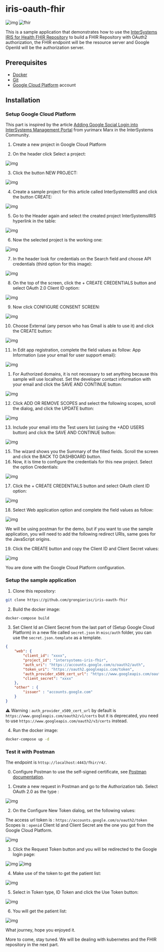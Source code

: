 # iris-oauth-fhir

![img](https://i0.wp.com/sunfox.org/blog/wp-content/uploads/2007/05/openid2.png)
![fhir](https://v2k8e7u2.rocketcdn.me/wp-content/uploads/2022/11/HL7-FHIR-LOGO.png.webp)

This is a sample application that demonstrates how to use the [InterSystems IRIS for Health FHIR Repository](https://docs.intersystems.com/irisforhealthlatest/csp/docbook/DocBook.UI.Page.cls?KEY=HXFHIR) to build a FHIR Repository with OAuth2 authorization, the FHIR endpoint will be the resource server and Google OpenId will be the authorization server.

## Prerequisites

- [Docker](https://docs.docker.com/get-docker/)
- [Git](https://git-scm.com/downloads)
- [Google Cloud Platform](https://cloud.google.com/) account

## Installation

### Setup Google Cloud Platform

This part is inspired by the article [Adding Google Social Login into InterSystems Management Portal](https://community.intersystems.com/post/adding-google-social-login-intersystems-management-portal) from yurimarx Marx in the InterSystems Community.

1. Create a new project in Google Cloud Platform

2. On the header click Select a project:

![img](https://lh3.googleusercontent.com/UrO8wXdSnglV61L3-_pJZqoeU1-u8xkquMNhekzqt4Bq3Sv29UbpK8bAzqzZAZf_HYdcl424o4cBddKh4fNUNORSS7yHx7nV4jGXEH2p_eSCj9NSZaMliQS1ZoygU5Bms6rVYvICm7Ky1S7TNJLJWbM)

3. Click the button NEW PROJECT:

![img](https://lh6.googleusercontent.com/trWV5eyJkDg52kA6ec-WA-3JsTwuCWkPd-mOe8DrPozmjzYLTOdJrhfGb5FiEEsT4kjL_qqgUic6fI6lbCJ6ZCxqx4VNQdO7-WuXf7Sp0H5Em0WuwuI2U7BvsSbq8z1FBsm4hIE7NZHvLekYfZWszfE)

4. Create a sample project for this article called InterSystemsIRIS and click the button CREATE:

![img](https://lh6.googleusercontent.com/p2j6ctk7dGvK6KM_PeGjo7Ig8n2AT0RpVP9hV3vFuM8HB1XTnSgLY_-EGB5AzjN2KSCrkCdO3Z9wNl6qhFl0aWybHpIhiX6yFtZeRVQ5uifVPityCCwcg1sP2G1xgbf7ZxcqyKR_2Zu7FlLAWcg5XPc)

5. Go to the Header again and select the created project InterSystemsIRIS hyperlink in the table:

![img](https://lh6.googleusercontent.com/9vRNOYAhs6ghJhc248aq4CBo-mEHy92vhIYPW0V0Ng8yht3GQbJuxAT70HbdxaTJVMRtQk2KaYpaCoB5VoFzu2sys-TkhNt8P9veKIpCXsEb5u0mYjx2zDmZbOXF_fKdGMzypbfUMyqtm10dbb5g-s4)

6. Now the selected project is the working one:

![img](https://lh3.googleusercontent.com/aNzHOr_rGtDRCkRbdQHg6Vnt6kUijcdx9aQxEHWu0ff9EH_9YqsU8cvOiawMeh9yfYZfoPz8yHtoSit1CsjBRcWsWq8xpTu84_JAA0yh2RK5e-kM4F7zII-9BltYwnuTPTWlPv2BMukq_CO17_87ARE)

7. In the header look for credentials on the Search field and choose API credentials (third option for this image):

![img](https://lh4.googleusercontent.com/wDLcX0moxPmJYXFht9tMewJRmFEVG4samIq1S9TPjV__M7hd4u-sXsHk_q5d4B5WqzLuDZ7bQCx4EubpAMv2_NvyqmIl9JEL649o79GH0_2Gy5fL8jcnAMtthWsQ_dOTYq_Ffz7CSBY-LDHmhHswxZo)

8. On the top of the screen, click the + CREATE CREDENTIALS button and select OAuth 2.0 Client ID option:

![img](https://lh4.googleusercontent.com/EGyMynKhvAPKuVejvBJ59U5Ih01Lpnqw_Po5Ga5nK43oquMkD_NZYocK27MjLG-zNro-T6Z5uG-2Isl00wXG8dpgpEBlCca0ZlzUGXsoCAARNqcBTS4NJEBX2AGGJIP8L3N1t0m-rZpSqOea7YTfJFE)

9. Now click CONFIGURE CONSENT SCREEN:

![img](https://lh5.googleusercontent.com/PbHDj07YURT57XmS-NH85npSoT69eYXWPPoC3V5B6DsCLVQV4c_vC4o3ZxKLwdoYqO0SgEUCpsYPEMVEiIcm_y4ifJMLEWuvGN9yylHSsFWl-SCC5BfMZSsnsM5XxrsL5r5APtAOxRZmObo6IXnFxL0)

10. Choose External (any person who has Gmail is able to use it) and click the CREATE button:

![img](https://lh3.googleusercontent.com/btgNo7Y7j8ox3tjcy__5tLKTI48vbDtn_CKhCJ6MEUC4kgdFgBE6GOF58_3U0zm02ealZkgUbsaXwmGXE87deSIrh-9WaOMgBCBcssOqCYE0KC4pse3XQRJbCPeM9mNwLNDvJBshQhYqveAtM6bFe-8)

11. In Edit app registration, complete the field values as follow:
App Information (use your email for user support email):

![img](https://github.com/grongierisc/iris-oauth-fhir/blob/main/misc/img/Edit_app_registration.jpg?raw=true)


1.  For Authorized domains, it is not necessary to set anything because this sample will use localhost. Set the developer contact information with your email and click the SAVE AND CONTINUE button:

![img](https://github.com/grongierisc/iris-oauth-fhir/blob/main/misc/img/Edit_app_registration_2.jpg?raw=true)


12. Click ADD OR REMOVE SCOPES and select the following scopes, scroll the dialog, and click the UPDATE button:

![img](https://github.com/grongierisc/iris-oauth-fhir/blob/main/misc/img/Scope_openid.jpg?raw=true)

13. Include your email into the Test users list (using the +ADD USERS button) and click the SAVE AND CONTINUE button:

![img](https://github.com/grongierisc/iris-oauth-fhir/blob/main/misc/img/Test_user.jpg?raw=true)

15. The wizard shows you the Summary of the filled fields. Scroll the screen and click the BACK TO DASHBOARD button.
16. Now, it is time to configure the credentials for this new project. Select the option Credentials:

![img](https://lh6.googleusercontent.com/gjqSKoWv0ePY6A7gJ_EExof00ja99-n3MlOhB9EC1eS9gtTII1Xbn8HjF4uDtXUYKkvJzhaEQfSrFIUTBWFV_b0aXVsdXG4aK_YVeh2ddfxlghmBwgQljZO7YkDM8i3kCK05cvN4YvD-fPNxr3v9nDQ)

17. Click the + CREATE CREDENTIALS button and select OAuth client ID option:

![img](https://lh5.googleusercontent.com/_WLvGyzjqr6CV5TSsOFyhVO1c8xHnda-qwZ2T3HA2X-t6s9lU9jlspsuarpEc6wSAD6frTjR8BhkCvnJ0dnIPBAuoOyw7qQnTCTYZgsQBdQYgXcXWCHoz07ayHeqVdNrSwuh_Oreh406u8i6HhallsA)

18. Select Web application option and complete the field values as follow:

![img](https://github.com/grongierisc/iris-oauth-fhir/blob/main/misc/img/Create_OpenId.jpg)

We will be using postman for the demo, but if you want to use the sample application, you will need to add the following redirect URIs, same goes for the JavaScript origins.

19. Click the CREATE button and copy the Client ID and Client Secret values:

![img](https://github.com/grongierisc/iris-oauth-fhir/blob/main/misc/img/Secret.jpg?raw=true)

You are done with the Google Cloud Platform configuration.

### Setup the sample application

1. Clone this repository:

```bash
git clone https://github.com/grongierisc/iris-oauth-fhir
```

2. Build the docker image:

```bash
docker-compose build
```

3. Set Client Id an Client Secret from the last part of (Setup Google Cloud Platform) in a new file called `secret.json` in `misc/auth` folder, you can use the `secret.json.template` as a template.

```json
{
    "web": {
        "client_id": "xxxx",
        "project_id": "intersystems-iris-fhir",
        "auth_uri": "https://accounts.google.com/o/oauth2/auth",
        "token_uri": "https://oauth2.googleapis.com/token",
        "auth_provider_x509_cert_url": "https://www.googleapis.com/oauth2/v3/certs",
        "client_secret": "xxxx"
    },
    "other" : {
        "issuer" : "accounts.google.com"
    }
}
```

⚠️ Warning : `auth_provider_x509_cert_url` by default is `https://www.googleapis.com/oauth2/v1/certs` but it is deprecated, you need to use `https://www.googleapis.com/oauth2/v3/certs` instead.

4. Run the docker image:

```bash
docker-compose up -d
```

### Test it with Postman

The endpoint is `httsp://localhost:4443/fhir/r4/`.

0. Configure Postman to use the self-signed certificate, see [Postman documentation](https://learning.postman.com/docs/sending-requests/certificates/).

1. Create a new request in Postman and go to the Authorization tab. Select OAuth 2.0 as the type :

![img](https://github.com/grongierisc/iris-oauth-fhir/blob/main/misc/img/Postman_Auth.jpg?raw=true)

2. On the Configure New Token dialog, set the following values:

The access url token is : `https://accounts.google.com/o/oauth2/token`
Scopes is : `openid`
Client Id and Client Secret are the one you got from the Google Cloud Platform.

![img](https://github.com/grongierisc/iris-oauth-fhir/blob/main/misc/img/Postman_Config.jpg?raw=true)

3. Click the Request Token button and you will be redirected to the Google login page:

![img](https://github.com/grongierisc/iris-oauth-fhir/blob/main/misc/img/Postman_Get_Token1.jpg?raw=true)
![img](https://github.com/grongierisc/iris-oauth-fhir/blob/main/misc/img/Postman_Get_Token2.jpg?raw=true)

4. Make use of the token to get the patient list:

![img](https://github.com/grongierisc/iris-oauth-fhir/blob/main/misc/img/Postman_Use_Token.jpg?raw=true)

5. Select in Token type, ID Token and click the Use Token button:

![img](https://github.com/grongierisc/iris-oauth-fhir/blob/main/misc/img/Postman_Token_Id.jpg?raw=true)

6. You will get the patient list:

![img](https://github.com/grongierisc/iris-oauth-fhir/blob/main/misc/img/Postman_Success.jpg?raw=true)

What journey, hope you enjoyed it.

More to come, stay tuned. We will be dealing with kubernetes and the FHIR repository in the next part.
